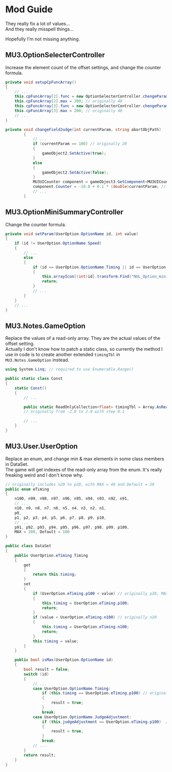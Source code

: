 # Mod Guide

They really fix a lot of values...\
And they really misspell things...

Hopefully I'm not missing anything.

## MU3.OptionSelecterController
Increase the element count of the offset settings, and change the counter formula.
```csharp
private void setupCpFuncArray()
{
    // ...
    this.cpFuncArray[2].func = new OptionSelecterController.chengeParamFunc(this.changeParamJudgeTiming);
    this.cpFuncArray[2].max = 200; // originally 40
    this.cpFuncArray[3].func = new OptionSelecterController.chengeParamFunc(this.changeParamJudgeAdjustment);
    this.cpFuncArray[3].max = 200; // originally 40
    // ...
}
```

```csharp
private void changeFieldJudge(int currentParam, string abortObjPath)
        {
            // ...
            if (currentParam == 100) // originally 20
            {
                gameObject2.SetActive(true);
            }
            else
            {
                gameObject2.SetActive(false);
            }
            MU3UICounter component = gameObject3.GetComponent<MU3UICounter>();
            component.Counter = -10.0 + 0.1 * (double)currentParam; // originally -2.0 + ...
            // ...
        }

```

## MU3.OptionMiniSummaryController
Change the counter formula.
```csharp
private void setParam(UserOption.OptionName id, int value)
{
    if (id != UserOption.OptionName.Speed)
    {
        // ...
        else
        {
            if (id == UserOption.OptionName.Timing || id == UserOption.OptionName.JudgeAdjustment)
            {
                this.arrayIcon[(int)id].transform.Find("NUL_Option_mini_Icon/NUM_DecimalPoint_1keta").GetComponent<MU3UICounter>().Counter = -10.0 + 0.1 * (double)value; // originally -2.0 + ...
                return;
            }
            // ...
        }
    }
    // ...
}
```

## MU3.Notes.GameOption
Replace the values of a read-only array. They are the actual values of the offset setting.\
Actually I don't know how to patch a static class, so currently the method I use in code is to create another extended `timingTbl` in `MU3.Notes.GameOption` instead.
```csharp
using System.Linq; // required to use Enumerable.Range()

public static class Const
{
    static Const()
    {
        // ...

        public static ReadOnlyCollection<float> timingTbl = Array.AsReadOnly<float>((from i in Enumerable.Range(0, 201) select -10f + (float)i * 0.1f).ToArray<float>());
        // originally from -2.0 to 2.0 with step 0.1

        // ...
    }
}
```

## MU3.User.UserOption
Replace an enum, and change min & max elements in some class members in DataSet.\
The game will get indexes of the read-only array from the enum. It's really freaking weird and I don't know why.
```csharp
// originally includes n20 to p20, with MAX = 40 and Default = 20
public enum eTiming
{
    n100, n99, n98, n97, n96, n95, n94, n93, n92, n91,
    // ...
    n10, n9, n8, n7, n6, n5, n4, n3, n2, n1,
    p0,
    p1, p2, p3, p4, p5, p6, p7, p8, p9, p10,
    // ...
    p91, p92, p93, p94, p95, p96, p97, p98, p99, p100,
    MAX = 200, Default = 100
}
```

```csharp
public class DataSet
{
    public UserOption.eTiming Timing
	{
		get
		{
			return this.timing;
		}
		set
		{
			if (UserOption.eTiming.p100 < value) // originally p20, MAX is also ok
			{
				this.timing = UserOption.eTiming.p100;
				return;
			}
			if (value < UserOption.eTiming.n100) // originally n20
			{
				this.timing = UserOption.eTiming.n100;
				return;
			}
			this.timing = value;
		}
	}

    public bool isMax(UserOption.OptionName id)
    {
        bool result = false;
        switch (id)
        {
            // ...
            case UserOption.OptionName.Timing:
                if (this.timing == UserOption.eTiming.p100) // originally p20, MAX is also ok
                {
                    result = true;
                }
                break;
            case UserOption.OptionName.JudgeAdjustment:
                if (this.judgeAdjustment == UserOption.eTiming.p100)  // originally p20, MAX is also ok
                {
                    result = true;
                }
                break;
            // ...
        }
        return result;
    }
}
```